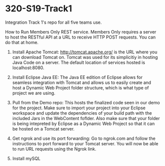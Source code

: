 # 320-S19-Track1
Integration Track 1's repo for all five teams use.

How to Run Members Only REST service.
Members Only requires a server to host the RESTful API at a URL to receive HTTP POST requests. You can do that at home.

1. Install Apache Tomcat: http://tomcat.apache.org/ is the URL where you can download Tomcat on. Tomcat was used for its simplicitiy in hosting Java Code on a server. The default location of services hosted is localhost:8080.

2. Install Eclipse Java EE: The Java EE edition of Eclipse allows for seamless integration with Tomcat and allows us to easily create and host a Dynamic Web Project folder structure, which is what type of project we are using.

3. Pull from the Demo repo: This hosts the finalized code seen in our demo for the project. Make sure to import your project into your Eclipse workspace and update the dependencies of your build path with the included Jars in the WebContent foflder. Also make sure that your folder is being intepreted by Eclipse as a Dynamic Web Project so that it can be hosted on a Tomcat server.

4. Get ngrok and use its port forwarding: Go to ngrok.com and follow the instructions to port forward to your Tomcat server. You will now be able to run URL requests using the Ngrok link.

5. Install mySQL 


